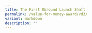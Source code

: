 ```yaml
---
title: The First Obround Launch Shaft
permalink: /value-for-money-award/vd3/
variant: markdown
description: ""
---
```

